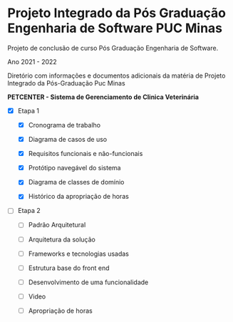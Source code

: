 # Projeto Integrado da Pós Graduação Engenharia de Software PUC Minas

Projeto de conclusão de curso Pós Graduação Engenharia de Software.

Ano 2021 - 2022

Diretório com informações e documentos adicionais da matéria de Projeto Integrado da Pós-Graduação Puc Minas 

**PETCENTER - Sistema de Gerenciamento de Clinica Veterinária**
 - [x] Etapa 1
 
     - [x] Cronograma de trabalho
 
     - [x] Diagrama de casos de uso
 
     - [x] Requisitos funcionais e não-funcionais
 
     - [x] Protótipo navegável do sistema
 
     - [x] Diagrama de classes de domínio
     
     - [x] Histórico da apropriação de horas
     
    
  - [ ] Etapa 2
 
     - [ ] Padrão Arquitetural
 
     - [ ] Arquitetura da solução
 
     - [ ] Frameworks e tecnologias usadas
 
     - [ ] Estrutura base do front end
 
     - [ ] Desenvolvimento de uma funcionalidade
     
     - [ ] Video

     - [ ] Apropriação de horas


 
 
